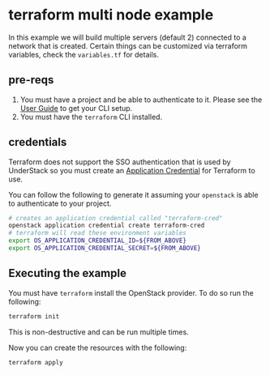 # terraform multi node example

In this example we will build multiple servers (default 2) connected
to a network that is created. Certain things can be customized via
terraform variables, check the `variables.tf` for details.

## pre-reqs

1. You must have a project and be able to authenticate to it. Please see
   the [User Guide](https://rackerlabs.github.io/understack/user-guide/)
   to get your CLI setup.
2. You must have the `terraform` CLI installed.

## credentials

Terraform does not support the SSO authentication that is used by UnderStack
so you must create an [Application Credential](https://docs.openstack.org/keystone/latest/user/application_credentials.html)
for Terraform to use.

You can follow the following to generate it assuming your `openstack` is
able to authenticate to your project.

```sh
# creates an application credential called "terraform-cred"
openstack application credential create terraform-cred
# terraform will read these environment variables
export OS_APPLICATION_CREDENTIAL_ID=${FROM_ABOVE}
export OS_APPLICATION_CREDENTIAL_SECRET=${FROM_ABOVE}
```

## Executing the example

You must have `terraform` install the OpenStack provider. To do so
run the following:

```sh
terraform init
```

This is non-destructive and can be run multiple times.


Now you can create the resources with the following:

```sh
terraform apply
```
